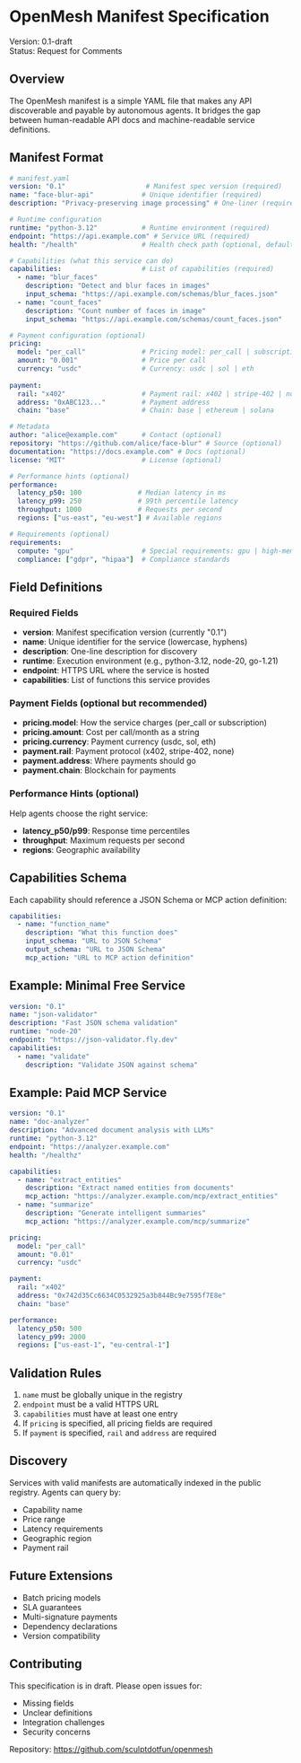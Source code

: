 # OpenMesh Manifest Specification

Version: 0.1-draft  
Status: Request for Comments

## Overview

The OpenMesh manifest is a simple YAML file that makes any API discoverable and payable by autonomous agents. It bridges the gap between human-readable API docs and machine-readable service definitions.

## Manifest Format

```yaml
# manifest.yaml
version: "0.1"                    # Manifest spec version (required)
name: "face-blur-api"            # Unique identifier (required)
description: "Privacy-preserving image processing" # One-liner (required)

# Runtime configuration
runtime: "python-3.12"           # Runtime environment (required)
endpoint: "https://api.example.com" # Service URL (required)
health: "/health"                # Health check path (optional, default: /health)

# Capabilities (what this service can do)
capabilities:                    # List of capabilities (required)
  - name: "blur_faces"
    description: "Detect and blur faces in images"
    input_schema: "https://api.example.com/schemas/blur_faces.json"
  - name: "count_faces"
    description: "Count number of faces in image"
    input_schema: "https://api.example.com/schemas/count_faces.json"

# Payment configuration (optional)
pricing:
  model: "per_call"              # Pricing model: per_call | subscription
  amount: "0.001"                # Price per call
  currency: "usdc"               # Currency: usdc | sol | eth
  
payment:
  rail: "x402"                   # Payment rail: x402 | stripe-402 | none
  address: "0xABC123..."         # Payment address
  chain: "base"                  # Chain: base | ethereum | solana

# Metadata
author: "alice@example.com"      # Contact (optional)
repository: "https://github.com/alice/face-blur" # Source (optional)
documentation: "https://docs.example.com" # Docs (optional)
license: "MIT"                   # License (optional)

# Performance hints (optional)
performance:
  latency_p50: 100              # Median latency in ms
  latency_p99: 250              # 99th percentile latency
  throughput: 1000              # Requests per second
  regions: ["us-east", "eu-west"] # Available regions

# Requirements (optional)
requirements:
  compute: "gpu"                 # Special requirements: gpu | high-memory
  compliance: ["gdpr", "hipaa"]  # Compliance standards
```

## Field Definitions

### Required Fields

- **version**: Manifest specification version (currently "0.1")
- **name**: Unique identifier for the service (lowercase, hyphens)
- **description**: One-line description for discovery
- **runtime**: Execution environment (e.g., python-3.12, node-20, go-1.21)
- **endpoint**: HTTPS URL where the service is hosted
- **capabilities**: List of functions this service provides

### Payment Fields (optional but recommended)

- **pricing.model**: How the service charges (per_call or subscription)
- **pricing.amount**: Cost per call/month as a string
- **pricing.currency**: Payment currency (usdc, sol, eth)
- **payment.rail**: Payment protocol (x402, stripe-402, none)
- **payment.address**: Where payments should go
- **payment.chain**: Blockchain for payments

### Performance Hints (optional)

Help agents choose the right service:

- **latency_p50/p99**: Response time percentiles
- **throughput**: Maximum requests per second
- **regions**: Geographic availability

## Capabilities Schema

Each capability should reference a JSON Schema or MCP action definition:

```yaml
capabilities:
  - name: "function_name"
    description: "What this function does"
    input_schema: "URL to JSON Schema"
    output_schema: "URL to JSON Schema"
    mcp_action: "URL to MCP action definition"
```

## Example: Minimal Free Service

```yaml
version: "0.1"
name: "json-validator"
description: "Fast JSON schema validation"
runtime: "node-20"
endpoint: "https://json-validator.fly.dev"
capabilities:
  - name: "validate"
    description: "Validate JSON against schema"
```

## Example: Paid MCP Service

```yaml
version: "0.1"
name: "doc-analyzer"
description: "Advanced document analysis with LLMs"
runtime: "python-3.12"
endpoint: "https://analyzer.example.com"
health: "/healthz"

capabilities:
  - name: "extract_entities"
    description: "Extract named entities from documents"
    mcp_action: "https://analyzer.example.com/mcp/extract_entities"
  - name: "summarize"
    description: "Generate intelligent summaries"
    mcp_action: "https://analyzer.example.com/mcp/summarize"

pricing:
  model: "per_call"
  amount: "0.01"
  currency: "usdc"

payment:
  rail: "x402"
  address: "0x742d35Cc6634C0532925a3b844Bc9e7595f7E8e"
  chain: "base"

performance:
  latency_p50: 500
  latency_p99: 2000
  regions: ["us-east-1", "eu-central-1"]
```

## Validation Rules

1. `name` must be globally unique in the registry
2. `endpoint` must be a valid HTTPS URL
3. `capabilities` must have at least one entry
4. If `pricing` is specified, all pricing fields are required
5. If `payment` is specified, `rail` and `address` are required

## Discovery

Services with valid manifests are automatically indexed in the public registry. Agents can query by:

- Capability name
- Price range
- Latency requirements
- Geographic region
- Payment rail

## Future Extensions

- Batch pricing models
- SLA guarantees
- Multi-signature payments
- Dependency declarations
- Version compatibility

## Contributing

This specification is in draft. Please open issues for:

- Missing fields
- Unclear definitions
- Integration challenges
- Security concerns

Repository: https://github.com/sculptdotfun/openmesh